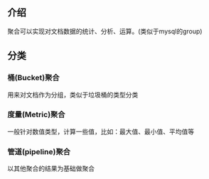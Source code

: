 ## 介绍

聚合可以实现对文档数据的统计、分析、运算。(类似于mysql的group)

## 分类

### 桶(Bucket)聚合

用来对文档作为分组，类似于垃圾桶的类型分类

### 度量(Metric)聚合

一般针对数值类型，计算一些值，比如：最大值、最小值、平均值等

### 管道(pipeline)聚合

以其他聚合的结果为基础做聚合